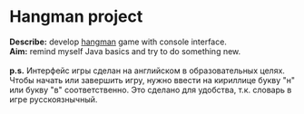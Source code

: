 # Hangman project
**Describe:** develop <a href="https://ru.wikipedia.org/wiki/%D0%92%D0%B8%D1%81%D0%B5%D0%BB%D0%B8%D1%86%D0%B0_(%D0%B8%D0%B3%D1%80%D0%B0)">hangman</a> game with console interface.<br>
**Aim:** remind myself Java basics and try to do something new.
<br><br>
**p.s.** Интерфейс игры сделан на английском в образовательных целях. Чтобы начать или завершить игру, нужно ввести на кириллице букву "н" или букву "в" соответственно. Это сделано для удобства, т.к. словарь в игре русскоязнычный. 